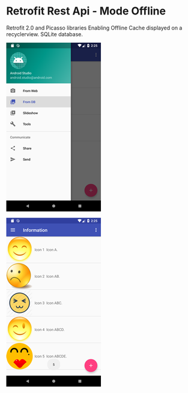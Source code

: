 # Retrofit Rest Api - Mode Offline
Retrofit 2.0 and Picasso libraries Enabling Offline Cache displayed on a recyclerview. SQLite database.



![Screenshot1.png](https://raw.githubusercontent.com/spdiana/RetrofitRestApiModeOffline/master/Asset/Screenshot1.png)

![Screenshot2.png](https://raw.githubusercontent.com/spdiana/RetrofitRestApiModeOffline/master/Asset/Screenshot2.png)
